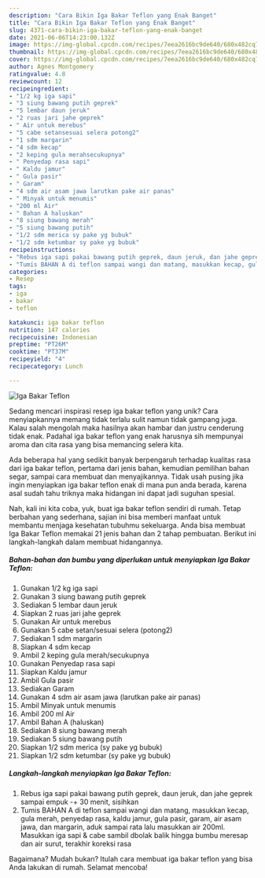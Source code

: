```yaml
---
description: "Cara Bikin Iga Bakar Teflon yang Enak Banget"
title: "Cara Bikin Iga Bakar Teflon yang Enak Banget"
slug: 4371-cara-bikin-iga-bakar-teflon-yang-enak-banget
date: 2021-06-06T14:23:00.132Z
image: https://img-global.cpcdn.com/recipes/7eea2616bc9de640/680x482cq70/iga-bakar-teflon-foto-resep-utama.jpg
thumbnail: https://img-global.cpcdn.com/recipes/7eea2616bc9de640/680x482cq70/iga-bakar-teflon-foto-resep-utama.jpg
cover: https://img-global.cpcdn.com/recipes/7eea2616bc9de640/680x482cq70/iga-bakar-teflon-foto-resep-utama.jpg
author: Agnes Montgomery
ratingvalue: 4.8
reviewcount: 12
recipeingredient:
- "1/2 kg iga sapi"
- "3 siung bawang putih geprek"
- "5 lembar daun jeruk"
- "2 ruas jari jahe geprek"
- " Air untuk merebus"
- "5 cabe setansesuai selera potong2"
- "1 sdm margarin"
- "4 sdm kecap"
- "2 keping gula merahsecukupnya"
- " Penyedap rasa sapi"
- " Kaldu jamur"
- " Gula pasir"
- " Garam"
- "4 sdm air asam jawa larutkan pake air panas"
- " Minyak untuk menumis"
- "200 ml Air"
- " Bahan A haluskan"
- "8 siung bawang merah"
- "5 siung bawang putih"
- "1/2 sdm merica sy pake yg bubuk"
- "1/2 sdm ketumbar sy pake yg bubuk"
recipeinstructions:
- "Rebus iga sapi pakai bawang putih geprek, daun jeruk, dan jahe geprek sampai empuk -+ 30 menit, sisihkan"
- "Tumis BAHAN A di teflon sampai wangi dan matang, masukkan kecap, gula merah, penyedap rasa, kaldu jamur, gula pasir, garam, air asam jawa, dan margarin, aduk sampai rata lalu masukkan air 200ml. Masukkan iga sapi &amp; cabe sambil dbolak balik hingga bumbu meresap dan air surut, terakhir koreksi rasa"
categories:
- Resep
tags:
- iga
- bakar
- teflon

katakunci: iga bakar teflon 
nutrition: 147 calories
recipecuisine: Indonesian
preptime: "PT26M"
cooktime: "PT37M"
recipeyield: "4"
recipecategory: Lunch

---
```



![Iga Bakar Teflon](https://img-global.cpcdn.com/recipes/7eea2616bc9de640/680x482cq70/iga-bakar-teflon-foto-resep-utama.jpg)

Sedang mencari inspirasi resep iga bakar teflon yang unik? Cara menyiapkannya memang tidak terlalu sulit namun tidak gampang juga. Kalau salah mengolah maka hasilnya akan hambar dan justru cenderung tidak enak. Padahal iga bakar teflon yang enak harusnya sih mempunyai aroma dan cita rasa yang bisa memancing selera kita.

Ada beberapa hal yang sedikit banyak berpengaruh terhadap kualitas rasa dari iga bakar teflon, pertama dari jenis bahan, kemudian pemilihan bahan segar, sampai cara membuat dan menyajikannya. Tidak usah pusing jika ingin menyiapkan iga bakar teflon enak di mana pun anda berada, karena asal sudah tahu triknya maka hidangan ini dapat jadi suguhan spesial.




Nah, kali ini kita coba, yuk, buat iga bakar teflon sendiri di rumah. Tetap berbahan yang sederhana, sajian ini bisa memberi manfaat untuk membantu menjaga kesehatan tubuhmu sekeluarga. Anda bisa membuat Iga Bakar Teflon memakai 21 jenis bahan dan 2 tahap pembuatan. Berikut ini langkah-langkah dalam membuat hidangannya.

<!--inarticleads1-->

##### Bahan-bahan dan bumbu yang diperlukan untuk menyiapkan Iga Bakar Teflon:

1. Gunakan 1/2 kg iga sapi
1. Gunakan 3 siung bawang putih geprek
1. Sediakan 5 lembar daun jeruk
1. Siapkan 2 ruas jari jahe geprek
1. Gunakan  Air untuk merebus
1. Gunakan 5 cabe setan/sesuai selera (potong2)
1. Sediakan 1 sdm margarin
1. Siapkan 4 sdm kecap
1. Ambil 2 keping gula merah/secukupnya
1. Gunakan  Penyedap rasa sapi
1. Siapkan  Kaldu jamur
1. Ambil  Gula pasir
1. Sediakan  Garam
1. Gunakan 4 sdm air asam jawa (larutkan pake air panas)
1. Ambil  Minyak untuk menumis
1. Ambil 200 ml Air
1. Ambil  Bahan A (haluskan)
1. Sediakan 8 siung bawang merah
1. Sediakan 5 siung bawang putih
1. Siapkan 1/2 sdm merica (sy pake yg bubuk)
1. Siapkan 1/2 sdm ketumbar (sy pake yg bubuk)




<!--inarticleads2-->

##### Langkah-langkah menyiapkan Iga Bakar Teflon:

1. Rebus iga sapi pakai bawang putih geprek, daun jeruk, dan jahe geprek sampai empuk -+ 30 menit, sisihkan
1. Tumis BAHAN A di teflon sampai wangi dan matang, masukkan kecap, gula merah, penyedap rasa, kaldu jamur, gula pasir, garam, air asam jawa, dan margarin, aduk sampai rata lalu masukkan air 200ml. Masukkan iga sapi &amp; cabe sambil dbolak balik hingga bumbu meresap dan air surut, terakhir koreksi rasa




Bagaimana? Mudah bukan? Itulah cara membuat iga bakar teflon yang bisa Anda lakukan di rumah. Selamat mencoba!

